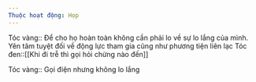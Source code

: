 ```yaml
---
Thuộc hoạt động: Họp
---
```


Tóc vàng:: Để cho họ hoàn toàn không cần phải lo về sự lo lắng của mình. Yên tâm tuyệt đối về động lực tham gia cũng như phương tiện liên lạc
Tóc đen::[[Khi đi trễ thì gọi hỏi chừng nào đến]]

Tóc vàng:: Gọi điện nhưng không lo lắng
